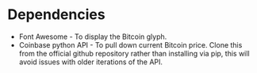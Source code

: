 # Dependencies
- Font Awesome - To display the Bitcoin glyph.
- Coinbase python API - To pull down current Bitcoin price. Clone this from the official github repository rather than installing via pip, this will avoid issues with older iterations of the API.
